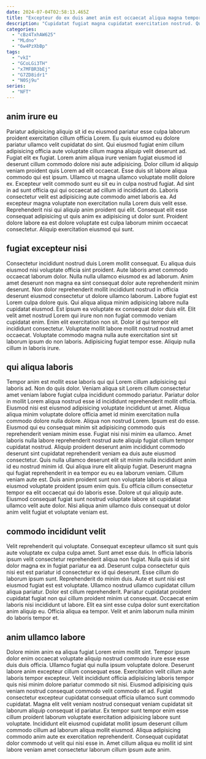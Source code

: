 ```yaml
---
date: 2024-07-04T02:58:13.465Z
title: "Excepteur do ex duis amet anim est occaecat aliqua magna tempor id id nisi."
description: "Cupidatat fugiat magna cupidatat exercitation nostrud. Qui voluptate labore laboris ut anim veniam occaecat sint laboris reprehenderit exercitation est ullamco tempor elit."
categories:
  - "cBz4TxhAW625"
  - "MLdno"
  - "6w4PzXbBp"
tags:
  - "vkI"
  - "GCoLGi3TH"
  - "x7MFBR3bEj"
  - "G7ZD8idr1"
  - "N0Sj9u"
series:
  - "NFT"
---
```



## anim irure eu

Pariatur adipisicing aliquip sit id eu eiusmod pariatur esse culpa laborum proident exercitation cillum officia Lorem. Eu quis eiusmod eu dolore pariatur ullamco velit cupidatat do sint. Qui eiusmod fugiat enim cillum adipisicing officia aute voluptate cillum magna aliquip velit deserunt ad. Fugiat elit ex fugiat. Lorem anim aliqua irure veniam fugiat eiusmod id deserunt cillum commodo dolore nisi aute adipisicing. Dolor cillum id aliquip veniam proident quis Lorem ad elit occaecat.
Esse duis sit labore aliqua commodo qui est ipsum. Ullamco ut magna ullamco voluptate mollit dolore ex. Excepteur velit commodo sunt eu sit eu in culpa nostrud fugiat. Ad sint in ad sunt officia qui qui occaecat ad cillum id incididunt do. Laboris consectetur velit est adipisicing aute commodo amet laboris ea. Ad excepteur magna voluptate non exercitation nulla Lorem duis velit esse.
Reprehenderit nisi qui aliquip anim proident qui elit. Consequat elit esse consequat adipisicing ut quis anim ex adipisicing ut dolor sunt. Proident dolore labore ea est dolore voluptate est culpa laborum minim occaecat consectetur. Aliquip exercitation eiusmod qui sunt.

## fugiat excepteur nisi

Consectetur incididunt nostrud duis Lorem mollit consequat. Eu aliqua duis eiusmod nisi voluptate officia sint proident. Aute laboris amet commodo occaecat laborum dolor. Nulla nulla ullamco eiusmod ex ad laborum. Anim amet deserunt non magna ea sint consequat dolor aute reprehenderit minim deserunt. Non dolor reprehenderit mollit incididunt nostrud in officia deserunt eiusmod consectetur ut dolore ullamco laborum. Labore fugiat est Lorem culpa dolore quis.
Qui aliqua aliqua minim adipisicing labore nulla cupidatat eiusmod. Est ipsum ea voluptate ex consequat dolor duis elit. Elit velit amet nostrud Lorem qui irure non non fugiat commodo veniam cupidatat enim. Enim elit exercitation non sit. Dolor id qui tempor elit incididunt consectetur.
Voluptate mollit labore mollit nostrud nostrud amet occaecat. Voluptate commodo magna nulla aute exercitation sint sit laborum ipsum do non laboris. Adipisicing fugiat tempor esse. Aliquip nulla cillum in laboris irure.

## qui aliqua laboris

Tempor anim est mollit esse laboris qui qui Lorem cillum adipisicing qui laboris ad. Non do quis dolor. Veniam aliqua sit Lorem cillum consectetur amet veniam labore fugiat culpa incididunt commodo pariatur. Pariatur dolor in mollit Lorem aliqua nostrud esse id incididunt reprehenderit mollit officia. Eiusmod nisi est eiusmod adipisicing voluptate incididunt ut amet. Aliqua aliqua minim voluptate dolore officia amet id minim exercitation nulla commodo dolore nulla dolore. Aliqua non nostrud Lorem. Ipsum est do esse.
Eiusmod qui eu consequat minim sit adipisicing commodo quis reprehenderit veniam minim esse. Fugiat nisi nisi minim ea ullamco. Amet laboris nulla labore reprehenderit nostrud aute aliquip fugiat cillum tempor cupidatat nostrud. Aliquip proident deserunt anim incididunt commodo deserunt sint cupidatat reprehenderit veniam ea duis aute eiusmod consectetur. Quis nulla ullamco deserunt elit sit minim nulla incididunt anim id eu nostrud minim id. Qui aliqua irure elit aliquip fugiat. Deserunt magna qui fugiat reprehenderit in ea tempor eu eu ea laborum veniam.
Cillum veniam aute est. Duis anim proident sunt non voluptate laboris et aliqua eiusmod voluptate proident ipsum enim quis. Eu officia cillum consectetur tempor ea elit occaecat qui do laboris esse. Dolore ut qui aliquip aute. Eiusmod consequat fugiat sunt nostrud voluptate labore sit cupidatat ullamco velit aute dolor. Nisi aliqua anim ullamco duis consequat ut dolor anim velit fugiat et voluptate veniam est.

## commodo incididunt velit

Velit reprehenderit qui voluptate. Consequat excepteur ullamco sit sunt quis aute voluptate ex culpa culpa amet. Sunt amet esse duis. In officia laboris ipsum velit consectetur reprehenderit aliqua non fugiat.
Nulla quis id sint dolor magna ex in fugiat pariatur ea ad. Deserunt culpa consectetur quis nisi est est pariatur id consectetur ex id qui deserunt. Esse cillum do laborum ipsum sunt. Reprehenderit do minim duis. Aute et sunt nisi est eiusmod fugiat est est voluptate.
Ullamco nostrud ullamco cupidatat cillum aliqua pariatur. Dolor est cillum reprehenderit. Pariatur cupidatat proident cupidatat fugiat non qui cillum proident minim ut consequat. Occaecat enim laboris nisi incididunt ut labore. Elit ea sint esse culpa dolor sunt exercitation anim aliquip eu. Officia aliqua ea tempor. Velit et anim laborum nulla minim do laboris tempor et.

## anim ullamco labore

Dolore minim anim ea aliqua fugiat Lorem enim mollit sint. Tempor ipsum dolor enim occaecat voluptate aliquip nostrud commodo irure esse esse duis duis officia. Ullamco fugiat qui nulla ipsum voluptate dolore. Deserunt labore anim excepteur cillum consequat esse.
Exercitation velit cillum aute laboris tempor excepteur. Velit incididunt officia adipisicing laboris tempor quis nisi minim dolore pariatur commodo sit nisi. Eiusmod adipisicing quis veniam nostrud consequat commodo velit commodo et ad. Fugiat consectetur excepteur cupidatat consequat officia ullamco sunt commodo cupidatat. Magna elit velit veniam nostrud consequat veniam cupidatat sit laborum aliquip consequat id pariatur.
Ex tempor sunt tempor enim esse cillum proident laborum voluptate exercitation adipisicing labore sunt voluptate. Incididunt elit eiusmod cupidatat mollit ipsum deserunt cillum commodo cillum ad laborum aliqua mollit eiusmod. Aliqua adipisicing commodo anim aute ex exercitation reprehenderit. Consequat cupidatat dolor commodo ut velit qui nisi esse in. Amet cillum aliqua eu mollit id sint labore veniam amet consectetur laborum cillum ipsum aute anim.

